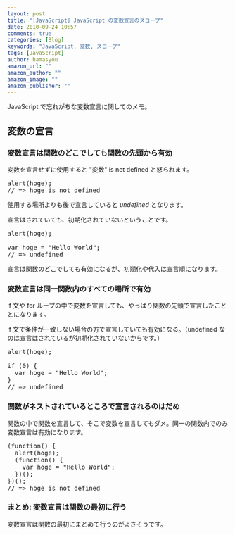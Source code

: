 ```yaml
---
layout: post
title: "[JavaScript] JavaScript の変数宣言のスコープ"
date: 2010-09-24 10:57
comments: true
categories: [Blog]
keywords: "JavaScript, 変数, スコープ"
tags: [JavaScript]
author: hamasyou
amazon_url: ""
amazon_author: ""
amazon_image: ""
amazon_publisher: ""
---
```


JavaScript で忘れがちな変数宣言に関してのメモ。


<!-- more -->

<h2>変数の宣言</h2>

<h3>変数宣言は関数のどこでしても関数の先頭から有効</h3>

変数を宣言せずに使用すると "変数" is not defined と怒られます。

<pre class="code">alert(hoge);
<span class="rem">// =&gt; hoge is not defined</span></pre>

使用する場所よりも後で宣言していると <em>undefined</em> となります。

宣言はされていても、初期化されていないということです。

<pre class="code">alert(hoge);
 
<span class="keyword">var</span> hoge = <span class="str">&quot;Hello World&quot;</span>;
<span class="rem">// =&gt; undefined</span></pre>

宣言は関数のどこでしても有効になるが、初期化や代入は宣言順になります。

<h3>変数宣言は同一関数内のすべての場所で有効</h3>

if 文や for ループの中で変数を宣言しても、やっぱり関数の先頭で宣言したこととになります。

if 文で条件が一致しない場合の方で宣言していても有効になる。（undefined なのは宣言はされているが初期化されていないからです。）

<pre class="code">alert(hoge);
 
if (0) {
  <span class="keyword">var</span> hoge = <span class="str">&quot;Hello World&quot;</span>;
}
<span class="rem">// =&gt; undefined</span></pre>

<h3>関数がネストされているところで宣言されるのはだめ</h3>

関数の中で関数を宣言して、そこで変数を宣言してもダメ。同一の関数内でのみ変数宣言は有効になります。

<pre class="code">(<span class="keyword">function</span>() {
  alert(hoge);
  (<span class="keyword">function</span>() {
    <span class="keyword">var</span> hoge = <span class="str">&quot;Hello World&quot;</span>;
  })();
})();
<span class="rem">// =&gt; hoge is not defined</span></pre>

<h3>まとめ: 変数宣言は関数の最初に行う</h3>

変数宣言は関数の最初にまとめて行うのがよさそうです。




